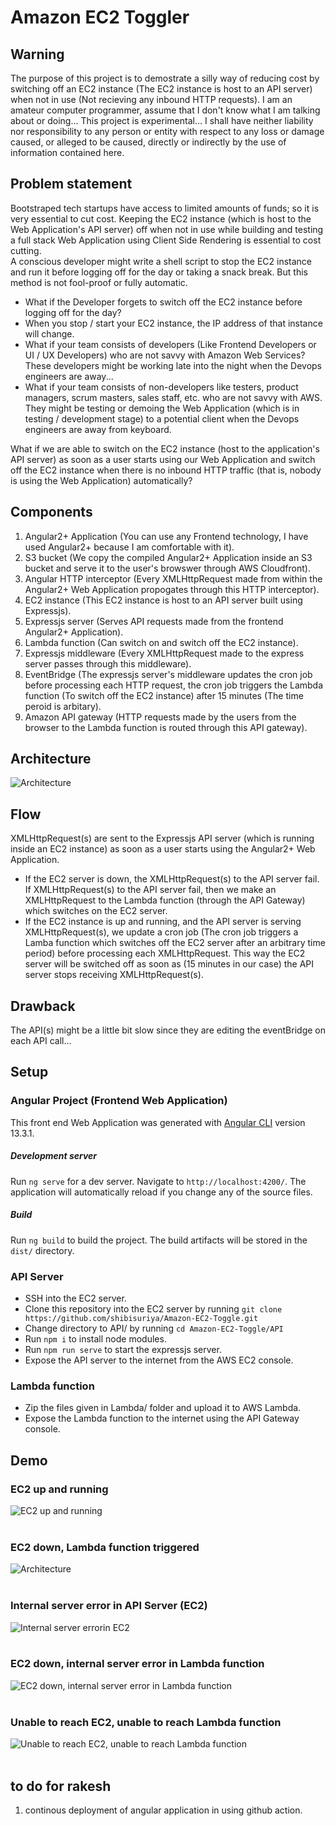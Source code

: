 # Amazon EC2 Toggler

## Warning

 The purpose of this project is to demostrate a silly way of reducing cost by switching off an EC2 instance (The EC2 instance is host to an API server) when not in use (Not recieving any inbound HTTP requests). I am an amateur computer programmer, assume that I don't know what I am talking about or doing... This project is experimental... I shall have neither liability nor responsibility to any person or entity with respect to any loss or damage caused, or alleged to be caused, directly or indirectly by the use of information contained here.

## Problem statement

Bootstraped tech startups have access to limited amounts of funds; so it is very essential to cut cost. Keeping the EC2 instance (which is host to the Web Application's API server) off when not in use while building and testing a full stack Web Application using Client Side Rendering is essential to cost cutting.
</br>
A conscious developer might write a shell script to stop the EC2 instance and run it before logging off for the day or taking a snack break. But this method is not fool-proof or fully automatic.
- What if the Developer forgets to switch off the EC2 instance before logging off for the day?
- When you stop / start your EC2 instance, the IP address of that instance will change.
- What if your team consists of developers (Like Frontend Developers or UI / UX Developers) who are not savvy with Amazon Web Services? These developers might be working late into the night when the Devops engineers are away...
- What if your team consists of non-developers like testers, product managers, scrum masters, sales staff, etc. who are not savvy with AWS. They might be testing or demoing the Web Application (which is in testing / development stage) to a potential client when the Devops engineers are away from keyboard.

What if we are able to switch on the EC2 instance (host to the application's API server) as soon as a user starts using our Web Application and switch off the EC2 instance when there is no inbound HTTP traffic (that is, nobody is using the Web Application) automatically?

## Components

1) Angular2+ Application (You can use any Frontend technology, I have used Angular2+ because I am comfortable with it).
2) S3 bucket (We copy the compiled Angular2+ Application inside an S3 bucket and serve it to the user's browswer through AWS Cloudfront).
3) Angular HTTP interceptor (Every XMLHttpRequest made from within the Angular2+ Web Application propogates through this HTTP interceptor).
4) EC2 instance (This EC2 instance is host to an API server built using Expressjs).
5) Expressjs server (Serves API requests made from the frontend Angular2+ Application).
5) Lambda function (Can switch on and switch off the EC2 instance).
6) Expressjs middleware (Every XMLHttpRequest made to the express server passes through this middleware).
6) EventBridge (The expressjs server's middleware updates the cron job before processing each HTTP request, the cron job triggers the Lambda function (To switch off the EC2 instance) after 15 minutes (The time peroid is arbitary).
7) Amazon API gateway (HTTP requests made by the users from the browser to the Lambda function is routed through this API gateway).

## Architecture

![Architecture](https://github.com/shibisuriya/Amazon-EC2-Toggle/blob/master/images/architecture.jpg)
## Flow

XMLHttpRequest(s) are sent to the Expressjs API server (which is running inside an EC2 instance) as soon as a user starts using the Angular2+ Web Application.

- If the EC2 server is down, the XMLHttpRequest(s) to the API server fail. If XMLHttpRequest(s) to the API server fail, then we make an XMLHttpRequest to the Lambda function (through the API Gateway) which switches on the EC2 server.
- If the EC2 instance is up and running, and the API server is serving XMLHttpRequest(s), we update a cron job (The cron job triggers a Lamba function which switches off the EC2 server after an arbitrary time period) before processing each XMLHttpRequest.
This way the EC2 server will be switched off as soon as (15 minutes in our case) the API server stops receiving XMLHttpRequest(s).


## Drawback
The API(s) might be a little bit slow since they are editing the eventBridge on each API call...
## Setup

### Angular Project (Frontend Web Application)

This front end Web Application was generated with [Angular CLI](https://github.com/angular/angular-cli) version 13.3.1.

##### Development server

Run `ng serve` for a dev server. Navigate to `http://localhost:4200/`. The application will automatically reload if you change any of the source files.

##### Build

Run `ng build` to build the project. The build artifacts will be stored in the `dist/` directory.

### API Server

- SSH into the EC2 server.
- Clone this repository into the EC2 server by running ```git clone https://github.com/shibisuriya/Amazon-EC2-Toggle.git```
- Change directory to API/ by running ```cd Amazon-EC2-Toggle/API```
- Run ```npm i``` to install node modules.
- Run ```npm run serve``` to start the expressjs server.
- Expose the API server to the internet from the AWS EC2 console.

### Lambda function
- Zip the files given in Lambda/ folder and upload it to AWS Lambda.
- Expose the Lambda function to the internet using the API Gateway console.

## Demo
### EC2 up and running

![EC2 up and running](https://github.com/shibisuriya/Amazon-EC2-Toggle/blob/master/images/github/EC2%20up%20and%20running.png) <br/><br/>

### EC2 down, Lambda function triggered

![Architecture](https://github.com/shibisuriya/Amazon-EC2-Toggle/blob/master/images/github/EC2%20down%2C%20Lamba%20function%20triggered.png) <br/><br/>

### Internal server error in API Server (EC2)

![Internal server errorin EC2](https://github.com/shibisuriya/Amazon-EC2-Toggle/blob/master/images/github/Internal%20Server%20Error%20in%20EC2.png) <br/><br/>

### EC2 down, internal server error in Lambda function

![EC2 down, internal server error in Lambda function](https://github.com/shibisuriya/Amazon-EC2-Toggle/blob/master/images/github/EC2%20down%2C%20internal%20server%20error%20in%20Lambda%20function.png) <br/><br/>

### Unable to reach EC2, unable to reach Lambda function

![Unable to reach EC2, unable to reach Lambda function](https://github.com/shibisuriya/Amazon-EC2-Toggle/blob/master/images/github/Unable%20to%20reach%20EC2%20unable%20to%20reach%20Lambda%20function.png) <br/><br/>

## to do for rakesh
1) continous deployment of angular application in using github action.
